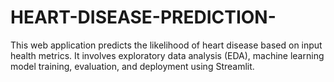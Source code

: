 # HEART-DISEASE-PREDICTION-
This web application predicts the likelihood of heart disease based on input health metrics. It involves exploratory data analysis (EDA), machine learning model training, evaluation, and deployment using Streamlit.
